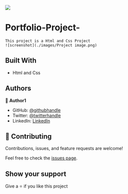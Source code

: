 ![](https://img.shields.io/badge/Microverse-blueviolet)

# Portfolio-Project-

    This project is a Html and Css Project
    ![screenshot](./images/Project image.png)

## Built With

- Html and Css

## Authors

👤 **Author1**

- GitHub: [@githubhandle](https://github.com/AmeenahBuhari)
- Twitter: [@twitterhandle](https://twitter.com/AminaBuhari)
- LinkedIn: [LinkedIn](https://linkedin.com/in/AminaBuhari)

## 🤝 Contributing

Contributions, issues, and feature requests are welcome!

Feel free to check the [issues page](../../issues/).

## Show your support

Give a ⭐️ if you like this project
